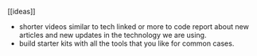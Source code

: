 [[ideas]]

- shorter videos similar to tech linked or more to code report about new articles and new updates in the technology we are using.
- build starter kits with all the tools that you like for common cases.